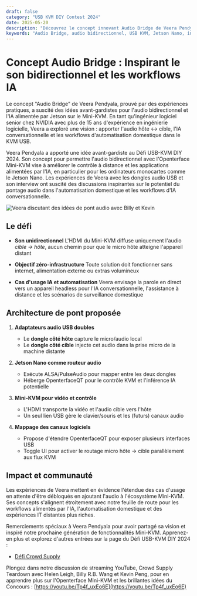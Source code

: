 ```yaml
---
draft: false
category: "USB KVM DIY Contest 2024"
date: 2025-05-20
description: "Découvrez le concept innovant Audio Bridge de Veera Pendyala pour Openterface Mini-KVM, permettant la communication audio bidirectionnelle et les workflows IA. La vision de cet ingénieur NVIDIA combine les dongles audio USB, Jetson Nano et la technologie KVM pour créer une solution zéro-infrastructure pour l'IA conversationnelle et l'automatisation domestique."
keywords: "Audio Bridge, audio bidirectionnel, USB KVM, Jetson Nano, ingénieur NVIDIA, IA conversationnelle, automatisation domestique, dongle audio USB, ALSA, PulseAudio, appareil headless, contrôle à distance, workflows IA, adaptateur audio USB, routage audio, Mini-KVM, Défi USB-KVM DIY, zéro-infrastructure, streaming audio, contrôle d'appareil, interface USB, audio HDMI, assistance à distance, surveillance domestique, inférence IA, ingénierie logicielle, intégration matérielle, capture audio, routage microphone, IA alimentée Jetson, mode gadget USB"
---
```


# Concept Audio Bridge : Inspirant le son bidirectionnel et les workflows IA

Le concept "Audio Bridge" de Veera Pendyala, prouvé par des expériences pratiques, a suscité des idées avant-gardistes pour l'audio bidirectionnel et l'IA alimentée par Jetson sur le Mini-KVM. En tant qu'ingénieur logiciel senior chez NVIDIA avec plus de 15 ans d'expérience en ingénierie logicielle, Veera a exploré une vision : apporter l'audio hôte ↔ cible, l'IA conversationnelle et les workflows d'automatisation domestique dans le KVM USB.

Veera Pendyala a apporté une idée avant-gardiste au Défi USB-KVM DIY 2024. Son concept pour permettre l'audio bidirectionnel avec l'Openterface Mini-KVM vise à améliorer le contrôle à distance et les applications alimentées par l'IA, en particulier pour les ordinateurs monocartes comme le Jetson Nano. Les expériences de Veera avec les dongles audio USB et son interview ont suscité des discussions inspirantes sur le potentiel du pontage audio dans l'automatisation domestique et les workflows d'IA conversationnelle.

![Veera discutant des idées de pont audio avec Billy et Kevin](https://assets.openterface.com/images/blog/Veera-audio-bridge-chat-with-veera.webp)

## Le défi

-   **Son unidirectionnel**
    L'HDMI du Mini-KVM diffuse uniquement l'audio _cible → hôte_, aucun chemin pour que le micro hôte atteigne l'appareil distant

-   **Objectif zéro-infrastructure**
    Toute solution doit fonctionner sans internet, alimentation externe ou extras volumineux

-   **Cas d'usage IA et automatisation**
    Veera envisage la parole en direct vers un appareil headless pour l'IA conversationnelle, l'assistance à distance et les scénarios de surveillance domestique

## Architecture de pont proposée

1. **Adaptateurs audio USB doubles**

    - Le **dongle côté hôte** capture le micro/audio local
    - Le **dongle côté cible** injecte cet audio dans la prise micro de la machine distante

2. **Jetson Nano comme routeur audio**

    - Exécute ALSA/PulseAudio pour mapper entre les deux dongles
    - Héberge OpenterfaceQT pour le contrôle KVM et l'inférence IA potentielle

3. **Mini-KVM pour vidéo et contrôle**
    - L'HDMI transporte la vidéo et l'audio cible vers l'hôte
    - Un seul lien USB gère le clavier/souris et les (futurs) canaux audio
4. **Mappage des canaux logiciels**
    - Propose d'étendre OpenterfaceQT pour exposer plusieurs interfaces USB
    - Toggle UI pour activer le routage micro hôte → cible parallèlement aux flux KVM

## Impact et communauté

Les expériences de Veera mettent en évidence l'étendue des cas d'usage en attente d'être débloqués en ajoutant l'audio à l'écosystème Mini-KVM. Ses concepts s'alignent étroitement avec notre feuille de route pour les workflows alimentés par l'IA, l'automatisation domestique et des expériences IT distantes plus riches.

Remerciements spéciaux à Veera Pendyala pour avoir partagé sa vision et inspiré notre prochaine génération de fonctionnalités Mini-KVM. Apprenez-en plus et explorez d'autres entrées sur la page du Défi USB-KVM DIY 2024 :

-   [Défi Crowd Supply](https://www.crowdsupply.com/techxartisan/usb-kvm-diy-challenge-2024)

Plongez dans notre discussion de streaming YouTube, Crowd Supply Teardown avec Helen Leigh, Billy R.B. Wang et Kevin Peng, pour en apprendre plus sur l'Openterface Mini-KVM et les brillantes idées du Concours :
[https://youtu.be/Tp4f_uxEo6E](https://youtu.be/Tp4f_uxEo6E)
